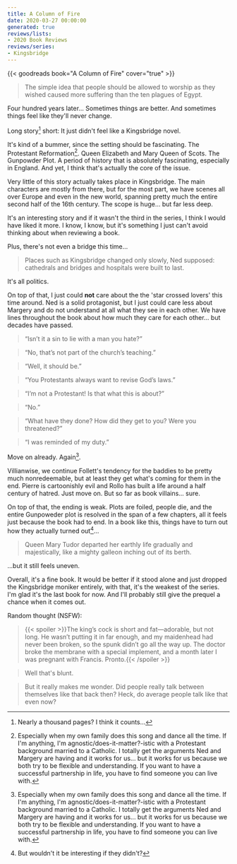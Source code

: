 ```yaml
---
title: A Column of Fire
date: 2020-03-27 00:00:00
generated: true
reviews/lists:
- 2020 Book Reviews
reviews/series:
- Kingsbridge
---
```

{{< goodreads book="A Column of Fire" cover="true" >}}

> The simple idea that people should be allowed to worship as they wished caused more suffering than the ten plagues of Egypt.

Four hundred years later... Sometimes things are better. And sometimes things feel like they'll never change.  

<!--more-->

Long story[^heh] short: It just didn't feel like a Kingsbridge novel.  

It's kind of a bummer, since the setting should be fascinating. The Protestant Reformation[^family]. Queen Elizabeth and Mary Queen of Scots. The Gunpowder Plot. A period of history that is absolutely fascinating, especially in England. And yet, I think that's actually the core of the issue.  

Very little of this story actually takes place in Kingsbridge. The main characters are mostly from there, but for the most part, we have scenes all over Europe and even in the new world, spanning pretty much the entire second half of the 16th century. The scope is huge... but far less deep.  

It's an interesting story and if it wasn't the third in the series, I think I would have liked it more. I know, I know, but it's something I just can't avoid thinking about when reviewing a book.  

Plus, there's not even a bridge this time...  

> Places such as Kingsbridge changed only slowly, Ned supposed: cathedrals and bridges and hospitals were built to last.

It's all politics.  

On top of that, I just could **not** care about the the 'star crossed lovers' this time around. Ned is a solid protagonist, but I just could care less about Margery and do not understand at all what they see in each other. We have lines throughout the book about how much they care for each other... but decades have passed.  

>  “Isn’t it a sin to lie with a man you hate?”  

>  “No, that’s not part of the church’s teaching.”  

>  “Well, it should be.”  

>  “You Protestants always want to revise God’s laws.”  

>  “I’m not a Protestant! Is that what this is about?”  

>  “No.”  

>  “What have they done? How did they get to you? Were you threatened?”  

>  “I was reminded of my duty.”  

Move on already. Again[^family].  

Villianwise, we continue Follett's tendency for the baddies to be pretty much nonredeemable, but at least they get what's coming for them in the end. Pierre is cartoonishly evil and Rollo has built a life around a half century of hatred. Just move on. But so far as book villains... sure.  

On top of that, the ending is weak. Plots are foiled, people die, and the entire Gunpoweder plot is resolved in the span of a few chapters, all it feels just because the book had to end. In a book like this, things have to turn out how they actually turned out[^althistory]...  

> Queen Mary Tudor departed her earthly life gradually and majestically, like a mighty galleon inching out of its berth.

...but it still feels uneven.  

Overall, it's a fine book. It would be better if it stood alone and just dropped the Kingsbridge moniker entirely, with that, it's the weakest of the series. I'm glad it's the last book for now. And I'll probably still give the prequel a chance when it comes out.  

Random thought (NSFW):  

>  {{< spoiler >}}The king’s cock is short and fat—adorable, but not long. He wasn’t putting it in far enough, and my maidenhead had never been broken, so the spunk didn’t go all the way up. The doctor broke the membrane with a special implement, and a month later I was pregnant with Francis. Pronto.{{< /spoiler >}}  

>  Well that's blunt.  

>  But it really makes me wonder. Did people really talk between themselves like that back then? Heck, do average people talk like that even now?  

[^heh]: Nearly a thousand pages? I think it counts...  

[^family]: Especially when my own family does this song and dance all the time. If I'm anything, I'm agnostic/does-it-matter?-istic with a Protestant background married to a Catholic. I totally get the arguments Ned and Margery are having and it works for us... but it works for us because we both try to be flexible and understanding. If you want to have a successful partnership in life, you have to find someone you can live with.  

[^althistory]: But wouldn't it be interesting if they didn't?


